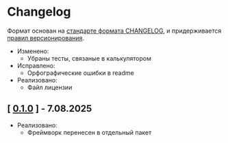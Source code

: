 # Changelog

Формат основан на [стандарте формата CHANGELOG](https://keepachangelog.com/en/1.0.0/),
и придерживается [правил версионирования](https://semver.org/spec/v2.0.0.html).

- Изменено:
    - Убраны тесты, связаные в калькулятором
- Исправлено:
    - Орфографические ошибки в readme
- Реализовано:
    - Файл лицензии

## [ [0.1.0](https://github.com/Monoelf/Framework/tree/0.1.0) ] - 7.08.2025

- Реализовано:
    - Фреймворк перенесен в отдельный пакет
